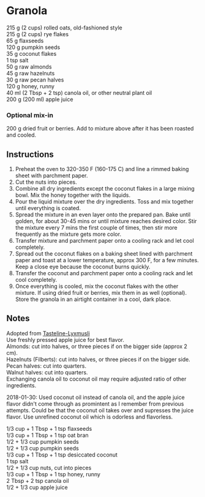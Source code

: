 # Granola

215 g (2 cups) rolled oats, old-fashioned style  
215 g (2 cups) rye flakes  
65 g flaxseeds  
120 g pumpkin seeds  
35 g coconut flakes  
1 tsp salt  
50 g raw almonds  
45 g raw hazelnuts  
30 g raw pecan halves  
120 g honey, runny  
40 ml (2 Tbsp + 2 tsp) canola oil, or other neutral plant oil   
200 g (200 ml) apple juice  

### Optional mix-in
200 g dried fruit or berries. Add to mixture above after it has been roasted and cooled.

## Instructions
1. Preheat the oven to 320-350 F (160-175 C) and line a rimmed baking sheet with parchment paper.
1. Cut the nuts into pieces.  
2. Combine all dry ingredients except the coconut flakes in a large mixing bowl. Mix the honey together with the liquids.
3. Pour the liquid mixture over the dry ingredients. Toss and mix together until everything is coated. 
4. Spread the mixture in an even layer onto the prepared pan. Bake until golden, for about 30-45 mins or until mixture reaches desired color. Stir the mixture every 7 mins the first couple of times, then stir more frequently as the mixture gets more color.
5. Transfer mixture and parchment paper onto a cooling rack and let cool completely. 
6. Spread out the coconut flakes on a baking sheet lined with parchment paper and toast at a lower temperature, approx 300 F, for a few minutes. Keep a close eye because the coconut burns quickly.  
7. Transfer the coconut and parchment paper onto a cooling rack and let cool completely.  
8. Once everything is cooled, mix the coconut flakes with the other mixture. If using dried fruit or berries, mix them in as well (optional). Store the granola in an airtight container in a cool, dark place.  


## Notes

Adopted from [Tasteline-Lyxmusli](http://www.tasteline.com/recept/lyxmusli/)  
Use freshly pressed apple juice for best flavor.  
Almonds: cut into halves, or three pieces if on the bigger side (approx 2 cm).  
Hazelnuts (Filberts): cut into halves, or three pieces if on the bigger side.  
Pecan halves: cut into quarters.  
Walnut halves: cut into quarters.  
Exchanging canola oil to coconut oil may require adjusted ratio of other ingredients.

2018-01-30: Used coconut oil instead of canola oil, and the apple juice flavor didn't come through as promintent as I remember from previous attempts. Could be that the coconut oil takes over and supresses the juice flavor. Use unrefined coconut oil which is odorless and flavorless.

1/3 cup + 1 Tbsp + 1 tsp flaxseeds  
1/3 cup + 1 Tbsp + 1 tsp oat bran  
1/2 + 1/3 cup pumpkin seeds  
1/2 + 1/3 cup pumpkin seeds  
1/3 cup + 1 Tbsp + 1 tsp desiccated coconut  
1 tsp salt  
1/2 + 1/3 cup nuts, cut into pieces  
1/3 cup + 1 Tbsp + 1 tsp honey, runny  
2 Tbsp + 2 tsp canola oil  
1/2 + 1/3 cup apple juice  
